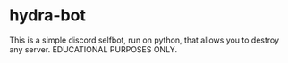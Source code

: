 # hydra-bot
This is a simple discord selfbot, run on python, that allows you to destroy any server. EDUCATIONAL PURPOSES ONLY.
